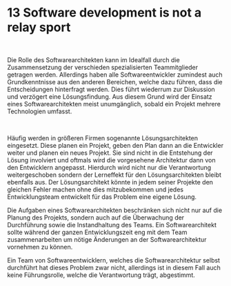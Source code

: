13 Software development is not a relay sport
============================================

 

Die Rolle des Softwarearchitekten kann im Idealfall durch die Zusammensetzung
der verschieden spezialisierten Teammitglieder getragen werden. Allerdings haben
alle Softwareentwickler zumindest auch Grundkenntnisse aus den anderen
Bereichen, welche dazu führen, dass die Entscheidungen hinterfragt werden. Dies
führt wiederrum zur Diskussion und verzögert eine Lösungsfindung. Aus diesem
Grund wird der Einsatz eines Softwarearchitekten meist unumgänglich, sobald ein
Projekt mehrere Technologien umfasst.

 

Häufig werden in größeren Firmen sogenannte Lösungsarchitekten eingesetzt. Diese
planen ein Projekt, geben den Plan dann an die Entwickler weiter und planen ein
neues Projekt. Sie sind nicht in die Entstehung der Lösung involviert und
oftmals wird die vorgesehene Architektur dann von den Entwicklern angepasst.
Hierdurch wird nicht nur die Verantwortung weitergeschoben sondern der
Lerneffekt für den Lösungsarchitekten bleibt ebenfalls aus. Der Lösungsarchitekt
könnte in jedem seiner Projekte den gleichen Fehler machen ohne dies
mitzubekommen und jedes Entwicklungsteam entwickelt für das Problem eine eigene
Lösung.

Die Aufgaben eines Softwarearchitekten beschränken sich nicht nur auf die
Planung des Projekts, sondern auch auf die Überwachung der Durchführung sowie
die Instandhaltung des Teams. Ein Softwarearchitekt sollte während der ganzen
Entwicklungszeit eng mit dem Team zusammenarbeiten um nötige Änderungen an der
Softwarearchitektur vornehmen zu können.

Ein Team von Softwareentwicklern, welches die Softwarearchitektur selbst
durchführt hat dieses Problem zwar nicht, allerdings ist in diesem Fall auch
keine Führungsrolle, welche die Verantwortung trägt, abgestimmt.
